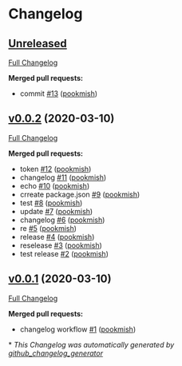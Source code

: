 # Changelog

## [Unreleased](https://github.com/pookmish/stanford_circleci/tree/HEAD)

[Full Changelog](https://github.com/pookmish/stanford_circleci/compare/v0.0.2...HEAD)

**Merged pull requests:**

- commit [\#13](https://github.com/pookmish/stanford_circleci/pull/13) ([pookmish](https://github.com/pookmish))

## [v0.0.2](https://github.com/pookmish/stanford_circleci/tree/v0.0.2) (2020-03-10)

[Full Changelog](https://github.com/pookmish/stanford_circleci/compare/v0.0.1...v0.0.2)

**Merged pull requests:**

- token [\#12](https://github.com/pookmish/stanford_circleci/pull/12) ([pookmish](https://github.com/pookmish))
- changelog [\#11](https://github.com/pookmish/stanford_circleci/pull/11) ([pookmish](https://github.com/pookmish))
- echo [\#10](https://github.com/pookmish/stanford_circleci/pull/10) ([pookmish](https://github.com/pookmish))
- crreate package.json [\#9](https://github.com/pookmish/stanford_circleci/pull/9) ([pookmish](https://github.com/pookmish))
- test [\#8](https://github.com/pookmish/stanford_circleci/pull/8) ([pookmish](https://github.com/pookmish))
- update [\#7](https://github.com/pookmish/stanford_circleci/pull/7) ([pookmish](https://github.com/pookmish))
- changelog [\#6](https://github.com/pookmish/stanford_circleci/pull/6) ([pookmish](https://github.com/pookmish))
- re [\#5](https://github.com/pookmish/stanford_circleci/pull/5) ([pookmish](https://github.com/pookmish))
- release [\#4](https://github.com/pookmish/stanford_circleci/pull/4) ([pookmish](https://github.com/pookmish))
- reselease [\#3](https://github.com/pookmish/stanford_circleci/pull/3) ([pookmish](https://github.com/pookmish))
- test release [\#2](https://github.com/pookmish/stanford_circleci/pull/2) ([pookmish](https://github.com/pookmish))

## [v0.0.1](https://github.com/pookmish/stanford_circleci/tree/v0.0.1) (2020-03-10)

[Full Changelog](https://github.com/pookmish/stanford_circleci/compare/5c938c9e3aed1148b2f06b262e5955d9cd786811...v0.0.1)

**Merged pull requests:**

- changelog workflow [\#1](https://github.com/pookmish/stanford_circleci/pull/1) ([pookmish](https://github.com/pookmish))



\* *This Changelog was automatically generated by [github_changelog_generator](https://github.com/github-changelog-generator/github-changelog-generator)*
